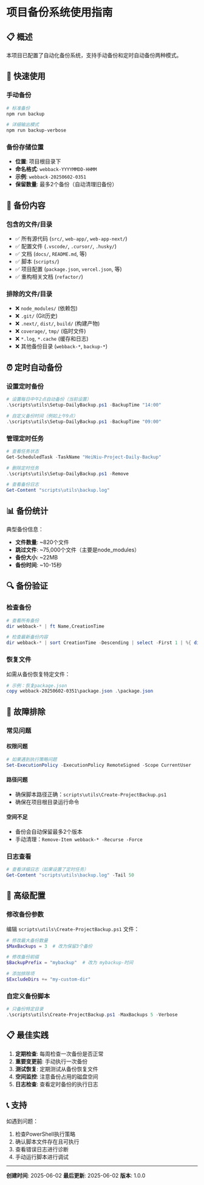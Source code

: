# 项目备份系统使用指南

## 📋 **概述**

本项目已配置了自动化备份系统，支持手动备份和定时自动备份两种模式。

## 🔧 **快速使用**

### **手动备份**
```bash
# 标准备份
npm run backup

# 详细输出模式
npm run backup-verbose
```

### **备份存储位置**
- **位置**: 项目根目录下
- **命名格式**: `webback-YYYYMMDD-HHMM`
- **示例**: `webback-20250602-0351`
- **保留数量**: 最多2个备份（自动清理旧备份）

## 📂 **备份内容**

### **包含的文件/目录**
- ✅ 所有源代码 (`src/`, `web-app/`, `web-app-next/`)
- ✅ 配置文件 (`.vscode/`, `.cursor/`, `.husky/`)
- ✅ 文档 (`docs/`, `README.md`, 等)
- ✅ 脚本 (`scripts/`)
- ✅ 项目配置 (`package.json`, `vercel.json`, 等)
- ✅ 重构相关文档 (`refactor/`)

### **排除的文件/目录**
- ❌ `node_modules/` (依赖包)
- ❌ `.git/` (Git历史)
- ❌ `.next/`, `dist/`, `build/` (构建产物)
- ❌ `coverage/`, `tmp/` (临时文件)
- ❌ `*.log`, `*.cache` (缓存和日志)
- ❌ 其他备份目录 (`webback-*`, `backup-*`)

## ⏰ **定时自动备份**

### **设置定时备份**
```powershell
# 设置每日中午2点自动备份（当前设置）
.\scripts\utils\Setup-DailyBackup.ps1 -BackupTime "14:00"

# 自定义备份时间（例如上午9点）
.\scripts\utils\Setup-DailyBackup.ps1 -BackupTime "09:00"
```

### **管理定时任务**
```powershell
# 查看任务状态
Get-ScheduledTask -TaskName "HeiNiu-Project-Daily-Backup"

# 删除定时任务
.\scripts\utils\Setup-DailyBackup.ps1 -Remove

# 查看备份日志
Get-Content "scripts\utils\backup.log"
```

## 📊 **备份统计**

典型备份信息：
- **文件数量**: ~820个文件
- **跳过文件**: ~75,000个文件（主要是node_modules）
- **备份大小**: ~22MB
- **备份时间**: ~10-15秒

## 🔍 **备份验证**

### **检查备份**
```powershell
# 查看所有备份
dir webback-* | ft Name,CreationTime

# 检查最新备份内容
dir webback-* | sort CreationTime -Descending | select -First 1 | %{ dir $_.Name }
```

### **恢复文件**
如需从备份恢复特定文件：
```powershell
# 示例：恢复package.json
copy webback-20250602-0351\package.json .\package.json
```

## 🚨 **故障排除**

### **常见问题**

#### **权限问题**
```powershell
# 如果遇到执行策略问题
Set-ExecutionPolicy -ExecutionPolicy RemoteSigned -Scope CurrentUser
```

#### **路径问题**
- 确保脚本路径正确：`scripts\utils\Create-ProjectBackup.ps1`
- 确保在项目根目录运行命令

#### **空间不足**
- 备份会自动保留最多2个版本
- 手动清理：`Remove-Item webback-* -Recurse -Force`

### **日志查看**
```powershell
# 查看详细日志（如果设置了定时任务）
Get-Content "scripts\utils\backup.log" -Tail 50
```

## 🔧 **高级配置**

### **修改备份参数**
编辑 `scripts\utils\Create-ProjectBackup.ps1` 文件：

```powershell
# 修改最大备份数量
$MaxBackups = 3  # 改为保留3个备份

# 修改备份前缀
$BackupPrefix = "mybackup"  # 改为 mybackup-时间

# 添加排除项
$ExcludeDirs += "my-custom-dir"
```

### **自定义备份脚本**
```powershell
# 只备份特定目录
.\scripts\utils\Create-ProjectBackup.ps1 -MaxBackups 5 -Verbose
```

## 📋 **最佳实践**

1. **定期检查**: 每周检查一次备份是否正常
2. **重要变更前**: 手动执行一次备份
3. **测试恢复**: 定期测试从备份恢复文件
4. **空间监控**: 注意备份占用的磁盘空间
5. **日志检查**: 查看定时备份的执行日志

## 📞 **支持**

如遇到问题：
1. 检查PowerShell执行策略
2. 确认脚本文件存在且可执行
3. 查看错误日志进行诊断
4. 手动运行脚本进行调试

---

**创建时间**: 2025-06-02
**最后更新**: 2025-06-02
**版本**: 1.0.0
